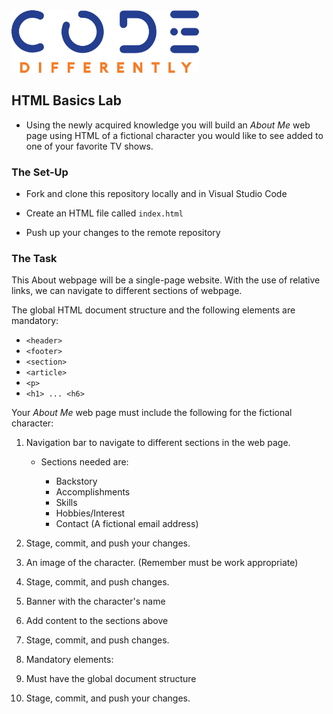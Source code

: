 <img  src="../../assets/code-diff-logo.png" alt="Code Differently Logo" style="height:100px; width:300px;">

## HTML Basics Lab

- Using the newly acquired knowledge you will build an *About Me* web page using HTML of a fictional character you would like to see added to one of your favorite TV shows.


### The Set-Up

- Fork and clone  this repository locally and in Visual Studio Code

- Create an HTML file called `index.html`

- Push up your changes to the remote repository



### The Task

This About webpage will be a single-page website. With the use of relative links, we can navigate to different sections of webpage. 

The global HTML document structure and the following elements are mandatory:

- `<header>`
- `<footer>`
- `<section>`
- `<article>`
- `<p>`
- `<h1> ... <h6>`


Your *About Me* web page must include the following for the fictional character:

1. Navigation bar to navigate to different sections in the web page. 

    - Sections needed are:

        - Backstory
        - Accomplishments
        - Skills
        - Hobbies/Interest
        - Contact (A fictional email address)

2. Stage, commit, and push your changes.

3. An image of the character. (Remember must be work appropriate) 

4. Stage, commit, and push changes.

5. Banner with the character's  name

6. Add content to the sections above

7. Stage, commit, and push changes.

8. Mandatory elements:



9. Must have the global document structure

10. Stage, commit, and push your changes. 


